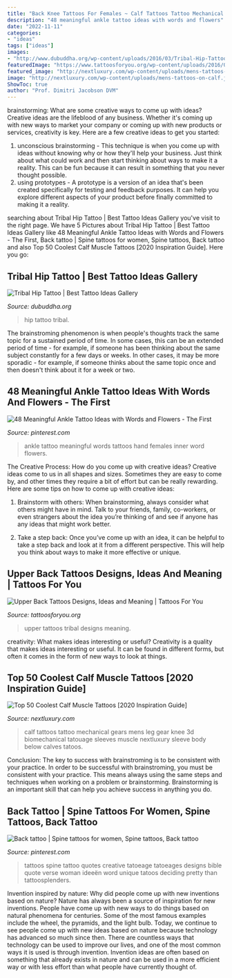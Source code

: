 ```yaml
---
title: "Back Knee Tattoos For Females ~ Calf Tattoos Tattoo Mechanical Gears Mens Leg Gear Knee 3d Biomechanical Tatouage Sleeves Muscle Nextluxury Sleeve Body Below Calves Tatoos"
description: "48 meaningful ankle tattoo ideas with words and flowers"
date: "2022-11-11"
categories:
- "ideas"
tags: ["ideas"]
images:
- "http://www.dubuddha.org/wp-content/uploads/2016/03/Tribal-Hip-Tattoo-510x510.jpg"
featuredImage: "https://www.tattoosforyou.org/wp-content/uploads/2016/03/Upper-Back-Tribal-Tattoos.jpg"
featured_image: "http://nextluxury.com/wp-content/uploads/mens-tattoos-on-calf.jpg"
image: "http://nextluxury.com/wp-content/uploads/mens-tattoos-on-calf.jpg"
ShowToc: true
author: "Prof. Dimitri Jacobson DVM"
---
```



brainstorming: What are some creative ways to come up with ideas?
Creative ideas are the lifeblood of any business. Whether it's coming up with new ways to market your company or coming up with new products or services, creativity is key. Here are a few creative ideas to get you started: 
1. unconscious brainstorming - This technique is when you come up with ideas without knowing why or how they'll help your business. Just think about what could work and then start thinking about ways to make it a reality. This can be fun because it can result in something that you never thought possible. 
2. using prototypes - A prototype is a version of an idea that's been created specifically for testing and feedback purposes. It can help you explore different aspects of your product before finally committed to making it a reality.

	

		
searching about Tribal Hip Tattoo | Best Tattoo Ideas Gallery you've visit to the right page. We have 5 Pictures about Tribal Hip Tattoo | Best Tattoo Ideas Gallery like 48 Meaningful Ankle Tattoo Ideas with Words and Flowers - The First, Back tattoo | Spine tattoos for women, Spine tattoos, Back tattoo and also Top 50 Coolest Calf Muscle Tattoos [2020 Inspiration Guide]. Here you go:
		
    
## Tribal Hip Tattoo | Best Tattoo Ideas Gallery

<img loading=lazy src="http://www.dubuddha.org/wp-content/uploads/2016/03/Tribal-Hip-Tattoo-510x510.jpg" onerror="this.onerror=null;this.src='https://tse2.mm.bing.net/th?id=OIP.WXrK7zQlpaIEIuoGFohLmwHaHa&amp;pid=15.1';" alt="Tribal Hip Tattoo | Best Tattoo Ideas Gallery">

_Source: dubuddha.org_

>hip tattoo tribal. 

	

The brainstroming phenomenon is when people's thoughts track the same topic for a sustained period of time. In some cases, this can be an extended period of time - for example, if someone has been thinking about the same subject constantly for a few days or weeks. In other cases, it may be more sporadic - for example, if someone thinks about the same topic once and then doesn't think about it for a week or two.

    
## 48 Meaningful Ankle Tattoo Ideas With Words And Flowers - The First

<img loading=lazy src="https://i.pinimg.com/736x/53/a7/8b/53a78bd3417eab22f21d68bb6e2fcbcc.jpg" onerror="this.onerror=null;this.src='https://tse1.mm.bing.net/th?id=OIP.36ccrybOKaW88IcsGtpBqAHaLD&amp;pid=15.1';" alt="48 Meaningful Ankle Tattoo Ideas with Words and Flowers - The First">

_Source: pinterest.com_

>ankle tattoo meaningful words tattoos hand females inner word flowers. 

	

The Creative Process: How do you come up with creative ideas?
Creative ideas come to us in all shapes and sizes. Sometimes they are easy to come by, and other times they require a bit of effort but can be really rewarding. Here are some tips on how to come up with creative ideas:
1. Brainstorm with others: When brainstorming, always consider what others might have in mind. Talk to your friends, family, co-workers, or even strangers about the idea you’re thinking of and see if anyone has any ideas that might work better.

2. Take a step back: Once you’ve come up with an idea, it can be helpful to take a step back and look at it from a different perspective. This will help you think about ways to make it more effective or unique.


    
## Upper Back Tattoos Designs, Ideas And Meaning | Tattoos For You

<img loading=lazy src="https://www.tattoosforyou.org/wp-content/uploads/2016/03/Upper-Back-Tribal-Tattoos.jpg" onerror="this.onerror=null;this.src='https://tse4.mm.bing.net/th?id=OIP.ORoXn8dPoe3iCeUQ8M3_igHaJ4&amp;pid=15.1';" alt="Upper Back Tattoos Designs, Ideas and Meaning | Tattoos For You">

_Source: tattoosforyou.org_

>upper tattoos tribal designs meaning. 

	

creativity: What makes ideas interesting or useful?
Creativity is a quality that makes ideas interesting or useful. It can be found in different forms, but often it comes in the form of new ways to look at things.

    
## Top 50 Coolest Calf Muscle Tattoos [2020 Inspiration Guide]

<img loading=lazy src="http://nextluxury.com/wp-content/uploads/mens-tattoos-on-calf.jpg" onerror="this.onerror=null;this.src='https://tse3.mm.bing.net/th?id=OIP.kAcZkAEoia3E_e_XVbGi6gHaHa&amp;pid=15.1';" alt="Top 50 Coolest Calf Muscle Tattoos [2020 Inspiration Guide]">

_Source: nextluxury.com_

>calf tattoos tattoo mechanical gears mens leg gear knee 3d biomechanical tatouage sleeves muscle nextluxury sleeve body below calves tatoos. 

	

Conclusion: The key to success with brainstroming is to be consistent with your practice.
In order to be successful with brainstroming, you must be consistent with your practice. This means always using the same steps and techniques when working on a problem or brainstorming. Brainstorming is an important skill that can help you achieve success in anything you do.

    
## Back Tattoo | Spine Tattoos For Women, Spine Tattoos, Back Tattoo

<img loading=lazy src="https://i.pinimg.com/736x/3a/76/6f/3a766f507db48a46472cc60d8c5784e9.jpg" onerror="this.onerror=null;this.src='https://tse3.mm.bing.net/th?id=OIP.B3G3D2o6KZD_397ATM6yGQHaOZ&amp;pid=15.1';" alt="Back tattoo | Spine tattoos for women, Spine tattoos, Back tattoo">

_Source: pinterest.com_

>tattoos spine tattoo quotes creative tatoeage tatoeages designs bible quote verse woman ideeën word unique tatoos deciding pretty than tattoosplenders. 

	

Invention inspired by nature: Why did people come up with new inventions based on nature?
Nature has always been a source of inspiration for new inventions. People have come up with new ways to do things based on natural phenomena for centuries. Some of the most famous examples include the wheel, the pyramids, and the light bulb. Today, we continue to see people come up with new ideas based on nature because technology has advanced so much since then. There are countless ways that technology can be used to improve our lives, and one of the most common ways it is used is through invention. Invention ideas are often based on something that already exists in nature and can be used in a more efficient way or with less effort than what people have currently thought of.

